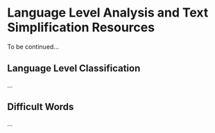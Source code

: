 # Language Level Analysis and Text Simplification Resources

To be continued...

## Language Level Classification
...

## Difficult Words
...
